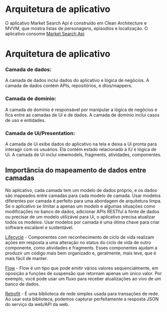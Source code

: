 # Arquitetura de aplicativo

O aplicativo Market Search Api é construído em Clean Architecture e MVVM, que mostra listas de
personagens, episodios e localização.
O aplicativo consome [Market Search Api](https://api.mercadolibre.com/sites/$SITE_ID/search?q=Motorola%20G6)

# Arquitetura de aplicativo

### Camada de dados:
A camada de dados inclui dados do aplicativo e lógica de negócios. A camada de dados contém APIs, 
repositórios, e dtos/mappers.

### Camada de domínio:
A camada de domínio é responsável por manipular a lógica de negócios e fica entre as camadas
de Ui e de dados. A camada de domínio inclui casos de uso e entidades.

### Camada de Ui/Presentation:
A camada de Ui exibe dados do aplicativo na tela e deixa a Ui pronta para interagir com os usuários.
Ela contém estado relacionado à IU e lógica de Ui. A camada de Ui inclui viewmodels, fragments,
atividades, componentes.

## Importância do mapeamento de dados entre camadas
No aplicativo, cada camada tem um modelo de dados próprio, e os dados são mapeados entre camadas
para cada modelo de camada. Usar modelos diferentes por camada é perfeito para uma abordagem de
arquitetura limpa. Se o aplicativo se limitar a apenas um modelo e algumas situações como
modificações no banco de dados, adicionar APIs RESTful à fonte de dados ou precisar de um modelo
utilizável para Ui, o aplicativo precisa atualizar todos os modelos. Usar modelos por camada é uma
ótima chave para criar software escalável e sustentável.

[Lifecycle](https://developer.android.com/topic/libraries/architecture/lifecycle) - Componentes com reconhecimento de ciclo de vida realizam ações em resposta 
a uma alteração no status do ciclo de vida de outro componente, como atividades e fragments. 
Esses componentes ajudam a produzir um código mais bem organizado e, geralmente, mais leve, 
que é mais fácil de manter.

[Flow](https://developer.android.com/kotlin/flow) - Flow é um tipo que pode emitir vários valores sequencialmente, em oposição a 
funções de suspensão que retornam apenas um único valor. Por exemplo, você pode usar um fluxo 
para receber atualizações ao vivo de um banco de dados.

[Retrofit](https://square.github.io/retrofit) - É uma biblioteca de rede simples usada para transações de rede. Ao usar esta 
biblioteca, podemos capturar perfeitamente a resposta JSON do serviço da web/API da web.